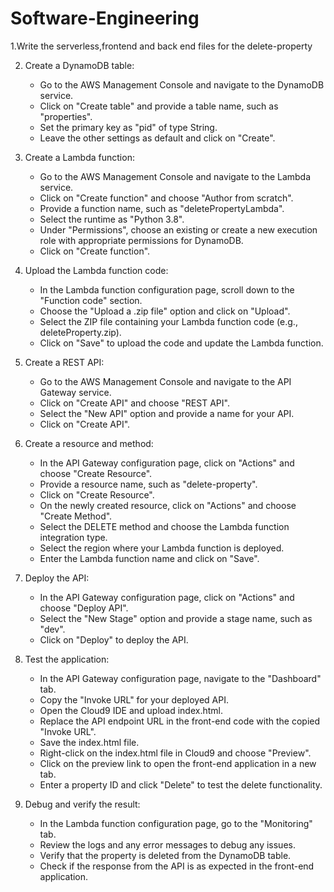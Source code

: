 # Software-Engineering

1.Write the serverless,frontend and back end files for the delete-property

2. Create a DynamoDB table:
   - Go to the AWS Management Console and navigate to the DynamoDB service.
   - Click on "Create table" and provide a table name, such as "properties".
   - Set the primary key as "pid" of type String.
   - Leave the other settings as default and click on "Create".

3. Create a Lambda function:
   - Go to the AWS Management Console and navigate to the Lambda service.
   - Click on "Create function" and choose "Author from scratch".
   - Provide a function name, such as "deletePropertyLambda".
   - Select the runtime as "Python 3.8".
   - Under "Permissions", choose an existing or create a new execution role with appropriate permissions for DynamoDB.
   - Click on "Create function".

4. Upload the Lambda function code:
   - In the Lambda function configuration page, scroll down to the "Function code" section.
   - Choose the "Upload a .zip file" option and click on "Upload".
   - Select the ZIP file containing your Lambda function code (e.g., deleteProperty.zip).
   - Click on "Save" to upload the code and update the Lambda function.

5. Create a REST API:
   - Go to the AWS Management Console and navigate to the API Gateway service.
   - Click on "Create API" and choose "REST API".
   - Select the "New API" option and provide a name for your API.
   - Click on "Create API".

6. Create a resource and method:
   - In the API Gateway configuration page, click on "Actions" and choose "Create Resource".
   - Provide a resource name, such as "delete-property".
   - Click on "Create Resource".
   - On the newly created resource, click on "Actions" and choose "Create Method".
   - Select the DELETE method and choose the Lambda function integration type.
   - Select the region where your Lambda function is deployed.
   - Enter the Lambda function name and click on "Save".

7. Deploy the API:
   - In the API Gateway configuration page, click on "Actions" and choose "Deploy API".
   - Select the "New Stage" option and provide a stage name, such as "dev".
   - Click on "Deploy" to deploy the API.

8. Test the application:
   - In the API Gateway configuration page, navigate to the "Dashboard" tab.
   - Copy the "Invoke URL" for your deployed API.
   - Open the Cloud9 IDE and upload index.html.
   - Replace the API endpoint URL in the front-end code with the copied "Invoke URL".
   - Save the index.html file.
   - Right-click on the index.html file in Cloud9 and choose "Preview".
   - Click on the preview link to open the front-end application in a new tab.
   - Enter a property ID and click "Delete" to test the delete functionality.


9. Debug and verify the result:
   - In the Lambda function configuration page, go to the "Monitoring" tab.
   - Review the logs and any error messages to debug any issues.
   - Verify that the property is deleted from the DynamoDB table.
   - Check if the response from the API is as expected in the front-end application.




